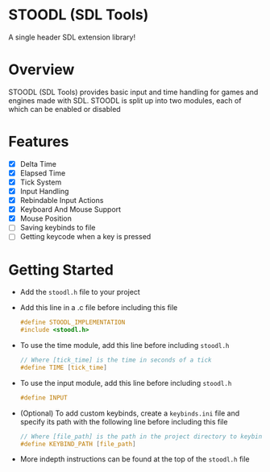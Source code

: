 # STOODL (SDL Tools)
A single header SDL extension library!

# Overview
STOODL (SDL Tools) provides basic input and time handling for games and engines made with SDL.
STOODL is split up into two modules, each of which can be enabled or disabled

# Features
* [x] Delta Time
* [x] Elapsed Time
* [x] Tick System
* [x] Input Handling
* [x] Rebindable Input Actions
* [x] Keyboard And Mouse Support
* [x] Mouse Position
* [ ] Saving keybinds to file
* [ ] Getting keycode when a key is pressed

# Getting Started
- Add the `stoodl.h` file to your project
- Add this line in a .c file before including this file
    ```c
    #define STOODL_IMPLEMENTATION
    #include <stoodl.h>
    ```
- To use the time module, add this line before including `stoodl.h`
    ```c
    // Where [tick_time] is the time in seconds of a tick
    #define TIME [tick_time]
    ```

- To use the input module, add this line before including `stoodl.h`
    ```c
    #define INPUT
    ```
- (Optional) To add custom keybinds, create a `keybinds.ini` file and specify its path with the following line before including this file
    ```c
    // Where [file_path] is the path in the project directory to keybinds.ini
    #define KEYBIND_PATH [file_path]
    ```

- More indepth instructions can be found at the top of the `stoodl.h` file
